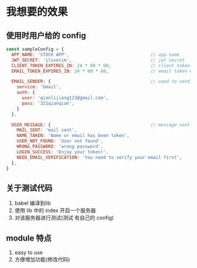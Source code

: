 # 我想要的效果

## 使用时用户给的 config

```javascript
const sampleConfig = {
  APP_NAME: 'STOCK APP',                               // app name
  JWT_SECRET: 'ilovetim',                              // jwt secret
  CLIENT_TOKEN_EXPIRES_IN: 24 * 60 * 60,               // client token expires time
  EMAIL_TOKEN_EXPIRES_IN: 24 * 60 * 60,                // email token expires time

  EMAIL_SENDER: {                                      // used to send mail by nodemailer
    service: 'Gmail',
    auth: {
      user: 'qianlijiang123@gmail.com',
      pass: '321qianqian',
    }
  },

  USER_MESSAGE: {                                      // message sent to client
    MAIL_SENT: 'mail sent',
    NAME_TAKEN: 'Name or email has been taken',
    USER_NOT_FOUND: 'User not found',
    WRONG_PASSWORD: 'wrong password',
    LOGIN_SUCCESS: 'Enjoy your token!',
    NEED_EMAIL_VERIFICATION: 'You need to verify your email first',
  },
}
```

## 关于测试代码

1. babel 编译到lib
2. 使用 lib 中的 index 开启一个服务器
3. 对该服务器进行测试(测试 有自己的 config)

## module 特点

1. easy to use
2. 方便增加功能(修改代码)
